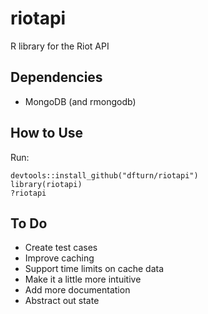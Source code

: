 # riotapi
R library for the Riot API

## Dependencies
* MongoDB (and rmongodb)

## How to Use
Run:

    devtools::install_github("dfturn/riotapi")
    library(riotapi)
    ?riotapi

## To Do
* Create test cases
* Improve caching
 * Support time limits on cache data
 * Make it a little more intuitive
* Add more documentation
* Abstract out state
